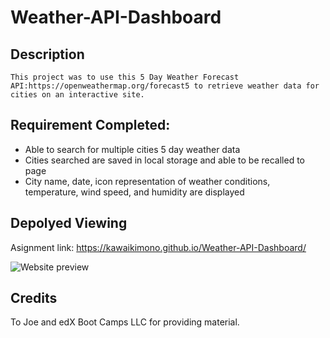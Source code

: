 # Weather-API-Dashboard

## Description
```
This project was to use this 5 Day Weather Forecast API:https://openweathermap.org/forecast5 to retrieve weather data for cities on an interactive site. 
```

## Requirement Completed:
- Able to search for multiple cities 5 day weather data
- Cities searched are saved in local storage and able to be recalled to page
- City name, date, icon representation of weather conditions, temperature, wind speed, and humidity are displayed

## Depolyed Viewing

Asignment link: https://kawaikimono.github.io/Weather-API-Dashboard/

![Website preview](./Preview.png)

## Credits
 To Joe and edX Boot Camps LLC for providing material.
